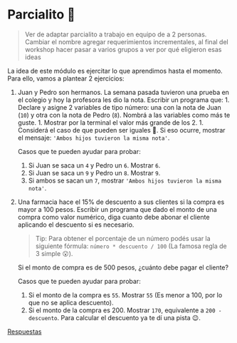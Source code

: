 # Parcialito 🙊

> Ver de adaptar parcialito a trabajo en equipo de a 2 personas. Cambiar el nombre agregar requerimientos incrementales, al final del workshop hacer pasar a varios grupos a ver por qué eligieron esas ideas

La idea de este módulo es ejercitar lo que aprendimos hasta el momento. Para ello, vamos a plantear 2 ejercicios:

1. Juan y Pedro son hermanos. La semana pasada tuvieron una prueba en el colegio y hoy la profesora les dio la nota. Escribir un programa que: 1. Declare y asigne 2 variables de tipo número: una con la nota de Juan \(`10`\) y otra con la nota de Pedro \(`8`\). Nombrá a las variables como más te guste. 1. Mostrar por la terminal el valor más grande de los 2. 1. Considerá el caso de que pueden ser iguales 🙊. Si eso ocurre, mostrar el mensaje: `'Ambos hijos tuvieron la misma nota'`.

   Casos que te pueden ayudar para probar:

   1. Si Juan se saca un `4` y Pedro un `6`. Mostrar `6`.
   2. Si Juan se saca un `9` y Pedro un `8`. Mostrar `9`.
   3. Si ambos se sacan un `7`, mostrar `'Ambos hijos tuvieron la misma nota'`.

2. Una farmacia hace el 15% de descuento a sus clientes si la compra es mayor a 100 pesos. Escribir un programa que dado el monto de una compra como valor numérico, diga cuanto debe abonar el cliente aplicando el descuento si es necesario.

   > Tip: Para obtener el porcentaje de un número podés usar la siguiente fórmula: `número * descuento / 100` \(La famosa regla de 3 simple 😮\).

   Si el monto de compra es de 500 pesos, ¿cuánto debe pagar el cliente?

   Casos que te pueden ayudar para probar:

   1. Si el monto de la compra es `55`. Mostrar `55` \(Es menor a 100, por lo que no se aplica descuento\).
   2. Si el monto de la compra es 200. Mostrar `170`, equivalente a `200 - descuento`. Para calcular el descuento ya te dí una pista 😉.

[Respuestas](https://github.com/javascript-101/javascript-101/tree/72a44adbbaaec1161f81796d714f7544a1906c80/respuestas/06.js)

